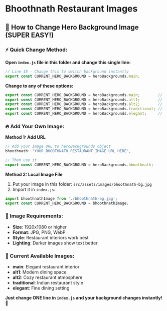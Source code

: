 # Bhoothnath Restaurant Images

## 🎯 How to Change Hero Background Image (SUPER EASY!)

### ⚡ Quick Change Method:
**Open `index.js` file in this folder and change this single line:**

```javascript
// Line 18 - Change this to switch background instantly
export const CURRENT_HERO_BACKGROUND = heroBackgrounds.main;
```

**Change to any of these options:**
```javascript
export const CURRENT_HERO_BACKGROUND = heroBackgrounds.main;        // Current restaurant
export const CURRENT_HERO_BACKGROUND = heroBackgrounds.alt1;        // Alternative 1
export const CURRENT_HERO_BACKGROUND = heroBackgrounds.alt2;        // Alternative 2  
export const CURRENT_HERO_BACKGROUND = heroBackgrounds.traditional; // Traditional Indian
export const CURRENT_HERO_BACKGROUND = heroBackgrounds.elegant;     // Elegant dining
```

### 🔥 Add Your Own Image:

**Method 1: Add URL**
```javascript
// Add your image URL to heroBackgrounds object
bhoothnath: "YOUR_BHOOTHNATH_RESTAURANT_IMAGE_URL_HERE",

// Then use it
export const CURRENT_HERO_BACKGROUND = heroBackgrounds.bhoothnath;
```

**Method 2: Local Image File**
1. Put your image in this folder: `src/assets/images/bhoothnath-bg.jpg`
2. Import it in `index.js`:
```javascript
import bhoothnathImage from './bhoothnath-bg.jpg';
export const CURRENT_HERO_BACKGROUND = bhoothnathImage;
```

### 📸 Image Requirements:
- **Size**: 1920x1080 or higher
- **Format**: JPG, PNG, WebP
- **Style**: Restaurant interiors work best
- **Lighting**: Darker images show text better

### 🎨 Current Available Images:
- **main**: Elegant restaurant interior
- **alt1**: Modern dining space  
- **alt2**: Cozy restaurant atmosphere
- **traditional**: Indian restaurant style
- **elegant**: Fine dining setting

**Just change ONE line in `index.js` and your background changes instantly!** 🚀
